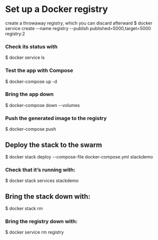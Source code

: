 # Set up a Docker registry

create a throwaway registry, which you can discard afterward
$ docker service create --name registry --publish published=5000,target=5000 registry:2

### Check its status with

$ docker service ls

### Test the app with Compose

$ docker-compose up -d

### Bring the app down

$ docker-compose down --volumes

### Push the generated image to the registry

$ docker-compose push

## Deploy the stack to the swarm

$ docker stack deploy --compose-file docker-compose.yml stackdemo

### Check that it’s running with:

$ docker stack services stackdemo

## Bring the stack down with:

$ docker stack rm

### Bring the registry down with:

$ docker service rm registry
